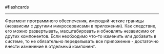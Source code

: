 #flashcards
***
Фрагмент программного обеспечения, имеющий четкие границы (независим с другими микросервисами в приложении). Как следствие, его можно развертывать, масштабировать и обновлять независимо от других компонентов.
Если необходимо что-то изменить или добавить в системе, то не обязательно переделывать все приложение - достаточно внести изменение в отдельный компонент.
<!--SR:!2025-10-08,12,270-->